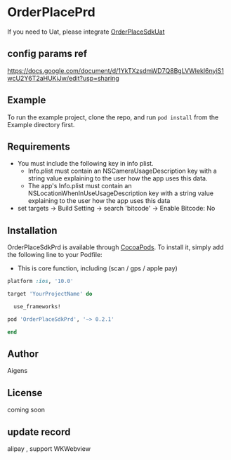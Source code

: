 # OrderPlacePrd

If you need to Uat, please integrate [OrderPlaceSdkUat
](https://github.com/AigensTechnology/OrderPlaceSdkUat)

## config params ref

https://docs.google.com/document/d/1YkTXzsdmWD7Q8BgLVWlekI6nyiS1wcU2Y6T2aHUKiJw/edit?usp=sharing

## Example

To run the example project, clone the repo, and run `pod install` from the Example directory first.

## Requirements
* You must include the following key in info plist.
	- Info.plist must contain an NSCameraUsageDescription key with a string value explaining to the user how the app uses this data.
	- The app's Info.plist must contain an NSLocationWhenInUseUsageDescription key with a string value explaining to the user how the app uses this data
* set targets -> Build Setting -> search 'bitcode' -> Enable Bitcode: No
## Installation

OrderPlaceSdkPrd is available through [CocoaPods](https://cocoapods.org). To install
it, simply add the following line to your Podfile:

* This is core function, including (scan / gps / apple pay)

```ruby
platform :ios, '10.0'

target 'YourProjectName' do

  use_frameworks!

pod 'OrderPlaceSdkPrd', '~> 0.2.1'

end

```
## Author

Aigens

## License

coming soon


## update record

alipay , support WKWebview



